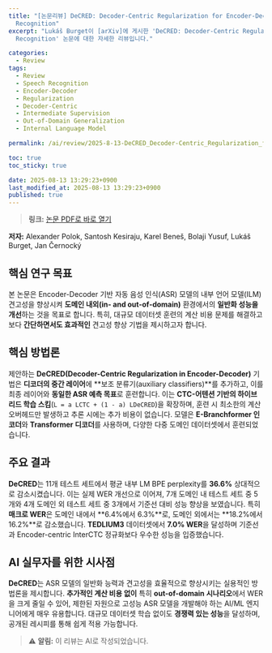 ```yaml
---
title: "[논문리뷰] DeCRED: Decoder-Centric Regularization for Encoder-Decoder Based Speech
  Recognition"
excerpt: "Lukáš Burget이 [arXiv]에 게시한 'DeCRED: Decoder-Centric Regularization for Encoder-Decoder Based Speech
  Recognition' 논문에 대한 자세한 리뷰입니다."

categories:
  - Review
tags:
  - Review
  - Speech Recognition
  - Encoder-Decoder
  - Regularization
  - Decoder-Centric
  - Intermediate Supervision
  - Out-of-Domain Generalization
  - Internal Language Model

permalink: /ai/review/2025-8-13-DeCRED_Decoder-Centric_Regularization_for_Encoder-Decoder_Based_Speech_Recognition/

toc: true
toc_sticky: true

date: 2025-08-13 13:29:23+0900
last_modified_at: 2025-08-13 13:29:23+0900
published: true
---
```

> **링크:** [논문 PDF로 바로 열기](https://arxiv.org/abs/2508.08938)

**저자:** Alexander Polok, Santosh Kesiraju, Karel Beneš, Bolaji Yusuf, Lukáš Burget, Jan Černocký



## 핵심 연구 목표
본 논문은 Encoder-Decoder 기반 자동 음성 인식(ASR) 모델의 내부 언어 모델(ILM) 견고성을 향상시켜 **도메인 내외(in- and out-of-domain)** 환경에서의 **일반화 성능을 개선**하는 것을 목표로 합니다. 특히, 대규모 데이터셋 훈련의 계산 비용 문제를 해결하고 보다 **간단하면서도 효과적인** 견고성 향상 기법을 제시하고자 합니다.

## 핵심 방법론
제안하는 **DeCRED(Decoder-Centric Regularization in Encoder-Decoder)** 기법은 **디코더의 중간 레이어**에 **보조 분류기(auxiliary classifiers)**를 추가하고, 이를 최종 레이어와 **동일한 ASR 예측 목표**로 훈련합니다. 이는 **CTC-어텐션 기반의 하이브리드 학습 스킴**(`L = a LCTC + (1 - a) LDeCRED`)을 확장하며, 훈련 시 최소한의 계산 오버헤드만 발생하고 추론 시에는 추가 비용이 없습니다. 모델은 **E-Branchformer 인코더**와 **Transformer 디코더**를 사용하며, 다양한 다중 도메인 데이터셋에서 훈련되었습니다.

## 주요 결과
**DeCRED**는 11개 테스트 세트에서 평균 내부 LM BPE perplexity를 **36.6%** 상대적으로 감소시켰습니다. 이는 실제 WER 개선으로 이어져, 7개 도메인 내 테스트 세트 중 5개와 4개 도메인 외 테스트 세트 중 3개에서 기준선 대비 성능 향상을 보였습니다. 특히 **매크로 WER**은 도메인 내에서 **6.4%에서 6.3%**로, 도메인 외에서는 **18.2%에서 16.2%**로 감소했습니다. **TEDLIUM3** 데이터셋에서 **7.0% WER**을 달성하며 기준선과 Encoder-centric InterCTC 정규화보다 우수한 성능을 입증했습니다.

## AI 실무자를 위한 시사점
**DeCRED**는 ASR 모델의 일반화 능력과 견고성을 효율적으로 향상시키는 실용적인 방법론을 제시합니다. **추가적인 계산 비용 없이** 특히 **out-of-domain 시나리오**에서 WER을 크게 줄일 수 있어, 제한된 자원으로 고성능 ASR 모델을 개발해야 하는 AI/ML 엔지니어에게 매우 유용합니다. 대규모 데이터셋 학습 없이도 **경쟁력 있는 성능**을 달성하며, 공개된 레시피를 통해 쉽게 적용 가능합니다.

> ⚠️ **알림:** 이 리뷰는 AI로 작성되었습니다.